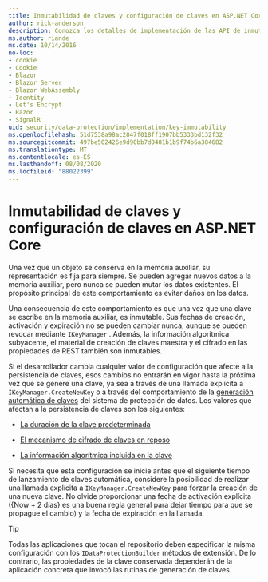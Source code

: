 ```yaml
---
title: Inmutabilidad de claves y configuración de claves en ASP.NET Core
author: rick-anderson
description: Conozca los detalles de implementación de las API de inmutabilidad de la clave de protección de datos de ASP.NET Core.
ms.author: riande
ms.date: 10/14/2016
no-loc:
- cookie
- Cookie
- Blazor
- Blazor Server
- Blazor WebAssembly
- Identity
- Let's Encrypt
- Razor
- SignalR
uid: security/data-protection/implementation/key-immutability
ms.openlocfilehash: 51d7538a98ac2847f018ff1907bb5333bd132f32
ms.sourcegitcommit: 497be502426e9d90bb7d0401b1b9f74b6a384682
ms.translationtype: MT
ms.contentlocale: es-ES
ms.lasthandoff: 08/08/2020
ms.locfileid: "88022399"
---
```

# <a name="key-immutability-and-key-settings-in-aspnet-core"></a>Inmutabilidad de claves y configuración de claves en ASP.NET Core

Una vez que un objeto se conserva en la memoria auxiliar, su representación es fija para siempre. Se pueden agregar nuevos datos a la memoria auxiliar, pero nunca se pueden mutar los datos existentes. El propósito principal de este comportamiento es evitar daños en los datos.

Una consecuencia de este comportamiento es que una vez que una clave se escribe en la memoria auxiliar, es inmutable. Sus fechas de creación, activación y expiración no se pueden cambiar nunca, aunque se pueden revocar mediante `IKeyManager` . Además, la información algorítmica subyacente, el material de creación de claves maestra y el cifrado en las propiedades de REST también son inmutables.

Si el desarrollador cambia cualquier valor de configuración que afecte a la persistencia de claves, esos cambios no entrarán en vigor hasta la próxima vez que se genere una clave, ya sea a través de una llamada explícita a `IKeyManager.CreateNewKey` o a través del comportamiento de la [generación automática de claves](xref:security/data-protection/implementation/key-management#data-protection-implementation-key-management) del sistema de protección de datos. Los valores que afectan a la persistencia de claves son los siguientes:

* [La duración de la clave predeterminada](xref:security/data-protection/implementation/key-management#data-protection-implementation-key-management)

* [El mecanismo de cifrado de claves en reposo](xref:security/data-protection/implementation/key-encryption-at-rest)

* [La información algorítmica incluida en la clave](xref:security/data-protection/configuration/overview#changing-algorithms-with-usecryptographicalgorithms)

Si necesita que esta configuración se inicie antes que el siguiente tiempo de lanzamiento de claves automática, considere la posibilidad de realizar una llamada explícita a `IKeyManager.CreateNewKey` para forzar la creación de una nueva clave. No olvide proporcionar una fecha de activación explícita ({Now + 2 días} es una buena regla general para dejar tiempo para que se propague el cambio) y la fecha de expiración en la llamada.

>[!TIP]
> Todas las aplicaciones que tocan el repositorio deben especificar la misma configuración con los `IDataProtectionBuilder` métodos de extensión. De lo contrario, las propiedades de la clave conservada dependerán de la aplicación concreta que invocó las rutinas de generación de claves.
